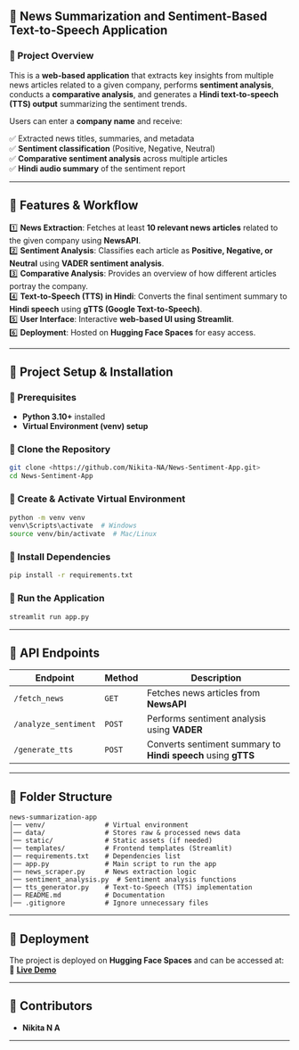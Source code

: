## **📰 News Summarization and Sentiment-Based Text-to-Speech Application**

### **🔹 Project Overview**
This is a **web-based application** that extracts key insights from multiple news articles related to a given company, performs **sentiment analysis**, conducts a **comparative analysis**, and generates a **Hindi text-to-speech (TTS) output** summarizing the sentiment trends.  

Users can enter a **company name** and receive:

✅ Extracted news titles, summaries, and metadata  
✅ **Sentiment classification** (Positive, Negative, Neutral)  
✅ **Comparative sentiment analysis** across multiple articles  
✅ **Hindi audio summary** of the sentiment report  

---

## **🔹 Features & Workflow**
1️⃣ **News Extraction**: Fetches at least **10 relevant news articles** related to the given company using **NewsAPI**.  
2️⃣ **Sentiment Analysis**: Classifies each article as **Positive, Negative, or Neutral** using **VADER sentiment analysis**.  
3️⃣ **Comparative Analysis**: Provides an overview of how different articles portray the company.  
4️⃣ **Text-to-Speech (TTS) in Hindi**: Converts the final sentiment summary to **Hindi speech** using **gTTS (Google Text-to-Speech)**.  
5️⃣ **User Interface**: Interactive **web-based UI using Streamlit**.  
6️⃣ **Deployment**: Hosted on **Hugging Face Spaces** for easy access.  

---

## **🔹 Project Setup & Installation**
### **📌 Prerequisites**
- **Python 3.10+** installed  
- **Virtual Environment (venv) setup**  

### **📌 Clone the Repository**
```sh
git clone <https://github.com/Nikita-NA/News-Sentiment-App.git>
cd News-Sentiment-App
```

### **📌 Create & Activate Virtual Environment**
```sh
python -m venv venv
venv\Scripts\activate  # Windows
source venv/bin/activate  # Mac/Linux
```

### **📌 Install Dependencies**
```sh
pip install -r requirements.txt
```

### **📌 Run the Application**
```sh
streamlit run app.py
```

---

## **🔹 API Endpoints**
| **Endpoint**         | **Method** | **Description** |
|----------------------|------------|----------------|
| `/fetch_news`       | `GET`       | Fetches news articles from **NewsAPI** |
| `/analyze_sentiment` | `POST`      | Performs sentiment analysis using **VADER** |
| `/generate_tts`      | `POST`      | Converts sentiment summary to **Hindi speech** using **gTTS** |

---

## **🔹 Folder Structure**
```
news-summarization-app
│── venv/               # Virtual environment
│── data/               # Stores raw & processed news data
│── static/             # Static assets (if needed)
│── templates/          # Frontend templates (Streamlit)
│── requirements.txt    # Dependencies list
│── app.py              # Main script to run the app
│── news_scraper.py     # News extraction logic
│── sentiment_analysis.py  # Sentiment analysis functions
│── tts_generator.py    # Text-to-Speech (TTS) implementation
│── README.md           # Documentation
│── .gitignore          # Ignore unnecessary files
```

---

## **🔹 Deployment**
The project is deployed on **Hugging Face Spaces** and can be accessed at:  
🔗 **[Live Demo](<your-huggingface-spaces-link>)**

---

## **🔹 Contributors**
- **Nikita N A**

---

